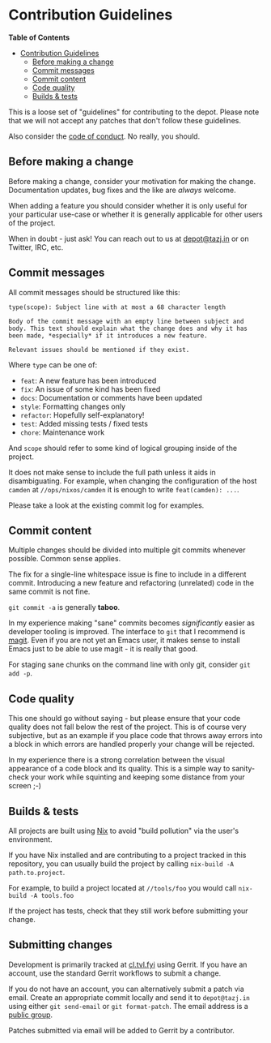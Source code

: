 Contribution Guidelines
=======================

<!-- markdown-toc start - Don't edit this section. Run M-x markdown-toc-refresh-toc -->
**Table of Contents**

- [Contribution Guidelines](#contribution-guidelines)
    - [Before making a change](#before-making-a-change)
    - [Commit messages](#commit-messages)
    - [Commit content](#commit-content)
    - [Code quality](#code-quality)
    - [Builds & tests](#builds--tests)

<!-- markdown-toc end -->

This is a loose set of "guidelines" for contributing to the depot. Please note
that we will not accept any patches that don't follow these guidelines.

Also consider the [code of conduct](/tree/docs/CODE_OF_CONDUCT.md). No really,
you should.

## Before making a change

Before making a change, consider your motivation for making the change.
Documentation updates, bug fixes and the like are *always* welcome.

When adding a feature you should consider whether it is only useful for your
particular use-case or whether it is generally applicable for other users of the
project.

When in doubt - just ask! You can reach out to us at
[depot@tazj.in](mailto:depot@tazj.in) or on Twitter, IRC, etc.

## Commit messages

All commit messages should be structured like this:

```
type(scope): Subject line with at most a 68 character length

Body of the commit message with an empty line between subject and
body. This text should explain what the change does and why it has
been made, *especially* if it introduces a new feature.

Relevant issues should be mentioned if they exist.
```

Where `type` can be one of:

* `feat`: A new feature has been introduced
* `fix`: An issue of some kind has been fixed
* `docs`: Documentation or comments have been updated
* `style`: Formatting changes only
* `refactor`: Hopefully self-explanatory!
* `test`: Added missing tests / fixed tests
* `chore`: Maintenance work

And `scope` should refer to some kind of logical grouping inside of the project.

It does not make sense to include the full path unless it aids in
disambiguating. For example, when changing the configuration of the host
`camden` at `//ops/nixos/camden` it is enough to write `feat(camden): ...`.

Please take a look at the existing commit log for examples.

## Commit content

Multiple changes should be divided into multiple git commits whenever possible.
Common sense applies.

The fix for a single-line whitespace issue is fine to include in a different
commit. Introducing a new feature and refactoring (unrelated) code in the same
commit is not fine.

`git commit -a` is generally **taboo**.

In my experience making "sane" commits becomes *significantly* easier as
developer tooling is improved. The interface to `git` that I recommend is
[magit][]. Even if you are not yet an Emacs user, it makes sense to install
Emacs just to be able to use magit - it is really that good.

For staging sane chunks on the command line with only git, consider `git add
-p`.

## Code quality

This one should go without saying - but please ensure that your code quality
does not fall below the rest of the project. This is of course very subjective,
but as an example if you place code that throws away errors into a block in
which errors are handled properly your change will be rejected.

In my experience there is a strong correlation between the visual appearance of
a code block and its quality. This is a simple way to sanity-check your work
while squinting and keeping some distance from your screen ;-)

## Builds & tests

All projects are built using [Nix][] to avoid "build pollution" via the user's
environment.

If you have Nix installed and are contributing to a project tracked in this
repository, you can usually build the project by calling `nix-build -A
path.to.project`.

For example, to build a project located at `//tools/foo` you would call
`nix-build -A tools.foo`

If the project has tests, check that they still work before submitting your
change.

## Submitting changes

Development is primarily tracked at [cl.tvl.fyi](https://cl.tvl.fyi) using
Gerrit. If you have an account, use the standard Gerrit workflows to submit a
change.

If you do not have an account, you can alternatively submit a patch
via email. Create an appropriate commit locally and send it to
`depot@tazj.in` using either `git send-email` or `git format-patch`.
The email address is a [public group][].

Patches submitted via email will be added to Gerrit by a contributor.

[magit]: https://magit.vc/
[Nix]: https://nixos.org/nix/
[public group]: https://groups.google.com/a/tazj.in/forum/?hl=en#!forum/depot
